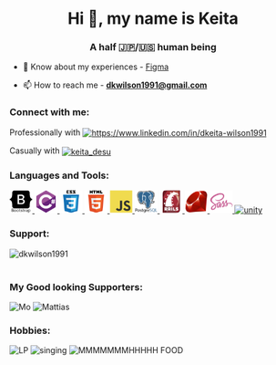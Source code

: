 <h1 align="center">Hi 👋, my name is Keita</h1>
<h3 align="center">A half 🇯🇵/🇺🇸 human being</h3>

- 📄 Know about my experiences - <a href="https://www.figma.com/file/ERZAy5TAxazk8m8TEp97hn/Resume?node-id=0%3A1&t=YRV9YhjGggjSfqM0-1" target="blank">Figma</a>

- 📫 How to reach me - **dkwilson1991@gmail.com**

<h3 align="left">Connect with me:</h3>
<p align="left">
Professionally with
<a href="https://linkedin.com/in/https://www.linkedin.com/in/dkeita-wilson1991" target="blank"><img align="center" src="https://raw.githubusercontent.com/rahuldkjain/github-profile-readme-generator/master/src/images/icons/Social/linked-in-alt.svg" alt="https://www.linkedin.com/in/dkeita-wilson1991" height="30" width="40" /></a>
</p>
<p align="left">
Casually with
<a href="https://instagram.com/keita_desu" target="blank"><img align="center" src="https://raw.githubusercontent.com/rahuldkjain/github-profile-readme-generator/master/src/images/icons/Social/instagram.svg" alt="keita_desu" height="30" width="40" /></a>
</p>

<h3 align="left">Languages and Tools:</h3>
<p align="left"> <a href="https://getbootstrap.com" target="_blank" rel="noreferrer"> <img src="https://raw.githubusercontent.com/devicons/devicon/master/icons/bootstrap/bootstrap-plain-wordmark.svg" alt="bootstrap" width="40" height="40"/> </a> <a href="https://www.w3schools.com/cs/" target="_blank" rel="noreferrer"> <img src="https://raw.githubusercontent.com/devicons/devicon/master/icons/csharp/csharp-original.svg" alt="csharp" width="40" height="40"/> </a> <a href="https://www.w3schools.com/css/" target="_blank" rel="noreferrer"> <img src="https://raw.githubusercontent.com/devicons/devicon/master/icons/css3/css3-original-wordmark.svg" alt="css3" width="40" height="40"/> </a> <a href="https://www.w3.org/html/" target="_blank" rel="noreferrer"> <img src="https://raw.githubusercontent.com/devicons/devicon/master/icons/html5/html5-original-wordmark.svg" alt="html5" width="40" height="40"/> </a> <a href="https://developer.mozilla.org/en-US/docs/Web/JavaScript" target="_blank" rel="noreferrer"> <img src="https://raw.githubusercontent.com/devicons/devicon/master/icons/javascript/javascript-original.svg" alt="javascript" width="40" height="40"/> </a> <a href="https://www.postgresql.org" target="_blank" rel="noreferrer"> <img src="https://raw.githubusercontent.com/devicons/devicon/master/icons/postgresql/postgresql-original-wordmark.svg" alt="postgresql" width="40" height="40"/> </a> <a href="https://rubyonrails.org" target="_blank" rel="noreferrer"> <img src="https://raw.githubusercontent.com/devicons/devicon/master/icons/rails/rails-original-wordmark.svg" alt="rails" width="40" height="40"/> </a> <a href="https://www.ruby-lang.org/en/" target="_blank" rel="noreferrer"> <img src="https://raw.githubusercontent.com/devicons/devicon/master/icons/ruby/ruby-original.svg" alt="ruby" width="40" height="40"/> </a> <a href="https://sass-lang.com" target="_blank" rel="noreferrer"> <img src="https://raw.githubusercontent.com/devicons/devicon/master/icons/sass/sass-original.svg" alt="sass" width="40" height="40"/> </a> <a href="https://unity.com/" target="_blank" rel="noreferrer"> <img src="https://www.vectorlogo.zone/logos/unity3d/unity3d-icon.svg" alt="unity" width="40" height="40"/> </a> </p>

<h3 align="left">Support:</h3>
<p><a href="https://www.buymeacoffee.com/dkwilson1991"> <img align="left" src="https://cdn.buymeacoffee.com/buttons/v2/default-yellow.png" height="50" width="210" alt="dkwilson1991" /></a></p><br><br>

<h3 align="left">My Good looking Supporters:</h3>
<p align="left">
<img width="80" alt="Mo" src="https://user-images.githubusercontent.com/102286740/205845926-15f815bb-0463-4116-b211-2eca47d0516f.png">
<img width="80" alt="Mattias" src="https://user-images.githubusercontent.com/102286740/205845937-b471e467-8eb3-4898-9c01-e29f41a2b3be.png">
</p>

<h3 align="left">Hobbies:</h3>
<p align="left">
<img width="150" height="120" alt="LP" src="https://user-images.githubusercontent.com/102286740/205847075-272fad9a-44bf-43da-aed1-58dc06e9ad5f.gif">
<img width="150" height="120" alt="singing" src="https://user-images.githubusercontent.com/102286740/205848525-00af00dc-54bb-4bfd-9112-0cf9366767d1.gif">
<img width="150" height="120" alt="MMMMMMMHHHHH FOOD" src="https://user-images.githubusercontent.com/102286740/205848541-91a2c9a3-ad0b-40aa-adad-0f477b55c770.gif">
</p>
